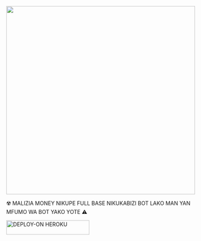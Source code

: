 
<p align="centre"><img src="https://files.catbox.moe/kcjrrr.jpg" width="500" height="500" />

   ☢️ MALIZIA MONEY NIKUPE FULL BASE NIKUKABIZI BOT LAKO MAN YAN MFUMO WA BOT YAKO YOTE ⚠️

 <a href="https://dashboard.heroku.com/new?template=https://github.com/HANSTZ121/JUMA-MD"><img title="DEPLOY-ON HEROKU" src="https://img.shields.io/badge/DEPLOY-ON HEROKU-h?color=purple&style=for-the-badge&logo=heroku" width="220" height="38.45"/></a></p>